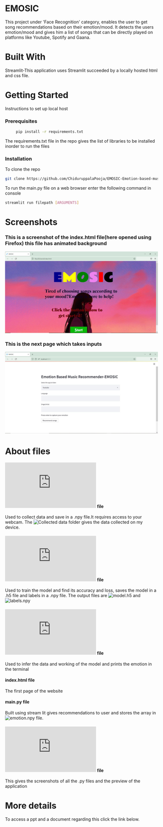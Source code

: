 # EMOSIC

This project under 'Face Recognition' category, enables the user to get song recommendations based on their emotion/mood. It detects the users emotion/mood and gives him a list of songs that can be directly played on platforms like Youtube, Spotify and Gaana.



# Built With

Streamlit-This application uses Streamlit succeeded by a locally hosted html and css file.



# Getting Started

Instructions to set up local host

 ### Prerequisites
 ```bash
      pip install -r requirements.txt
 ```
The requirements.txt file in the repo gives the list of libraries to be installed inorder to run the files

### Installation
To clone the repo
```bash
git clone https://github.com/ChiduruppalaPooja/EMOSIC-Emotion-based-music-recommendation-system.git
```
To run the main.py file on a web browser enter the following command in console
```bash
streamlit run filepath [ARGUMENTS]
```


# Screenshots

### This is a screenshot of the index.html file(here opened using Firefox) this file has animated background

![](https://github.com/ChiduruppalaPooja/EMOSIC-Emotion-based-music-recommendation-system/blob/main/Screenshots/preview%20ss/index.JPG)

### This is the next page which takes inputs

![](https://github.com/ChiduruppalaPooja/EMOSIC-Emotion-based-music-recommendation-system/blob/main/Screenshots/preview%20ss/main.JPG)



# About files

####  ![datacollection.py](https://github.com/ChiduruppalaPooja/EMOSIC-Emotion-based-music-recommendation-system/blob/main/datacollection.py) file

Used to collect data and save in a .npy file.It requires access to your webcam. The ![Collected data](https://github.com/ChiduruppalaPooja/EMOSIC-Emotion-based-music-recommendation-system/tree/main/Collected%20data) folder gives the data collected on my device.

#### ![data_training.py](https://github.com/ChiduruppalaPooja/EMOSIC-Emotion-based-music-recommendation-system/blob/main/data_training.py) file

Used to train the model and find its accuracy and loss, saves the model in a .h5 file and labels in a .npy file. The output files are ![model.h5](https://github.com/ChiduruppalaPooja/EMOSIC-Emotion-based-music-recommendation-system/blob/main/model.h5) and ![labels.npy](https://github.com/ChiduruppalaPooja/EMOSIC-Emotion-based-music-recommendation-system/blob/main/labels.npy)

#### ![data_inference.py](https://github.com/ChiduruppalaPooja/EMOSIC-Emotion-based-music-recommendation-system/blob/main/data_inference.py) file

Used to infer the data and working of the model and prints the emotion in the terminal

#### index.html file

The first page of the website

#### main.py file

Built using stream lit gives recommendations to user and stores the array in ![emotion.npy](https://github.com/ChiduruppalaPooja/EMOSIC-Emotion-based-music-recommendation-system/blob/main/emotion.npy) file.

#### ![Output.md](https://github.com/ChiduruppalaPooja/EMOSIC-Emotion-based-music-recommendation-system/blob/main/Outputs.md) file
This gives the screenshots of all the .py files and the preview of the application



# More details
To access a ppt and a document regarding this click the link below.


